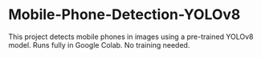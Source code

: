 # Mobile-Phone-Detection-YOLOv8
This project detects mobile phones in images using a pre-trained YOLOv8 model.   Runs fully in Google Colab. No training needed.
